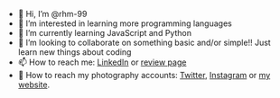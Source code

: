 - 👋 Hi, I’m @rhm-99
- 👀 I’m interested in learning more programming languages
- 🌱 I’m currently learning JavaScript and Python
- 💞️ I’m looking to collaborate on something basic and/or simple!! Just learn new things about coding
- 📫 How to reach me: [LinkedIn](https://www.linkedin.com/in/rhiya-mehta/) or [review page](https://www.instagram.com/rhiya.hm/)
- 📸 How to reach my photography accounts: [Twitter](https://twitter.com/tiltingtripxds), [Instagram](https://www.instagram.com/tiltingtripxds/) or [my website](https://tiltingtripxds.netlify.app/).

<!---
rhm-99/rhm-99 is a ✨ special ✨ repository because its `README.md` (this file) appears on your GitHub profile.
You can click the Preview link to take a look at your changes.
--->
